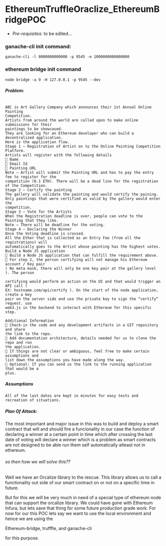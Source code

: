 # EthereumTruffleOraclize_EthereumBridgePOC

* _Pre-requisites:_
  to be edited...
  


### ganache-cli init command:

```ganache-cli -l 8000000000000 -p 9545 -e 1000000000000000```

### ethereum bridge init command

```node bridge -a 9 -H 127.0.0.1 -p 9545 --dev```

##### Problem: 

```

ABC is Art Gallery Company which announces their 1st Annual Online Painting
Competition.
Artists from around the world are called upon to make online submissions for their
paintings to be showcased.
They are looking for an Ethereum developer who can build a decentralized application.
Here is the application flow.
Stage 1 – Registration of Artist on to the Online Painting Competition Platform.
Artists will register with the following details
 Name
 Email Id
 Painting URL
Note – Artist will submit the Painting URL and has to pay the entry fee to register for the
competition (0.1 ETH). There will be a dead line for the registration of the Competition.
Stage 2 – Certify the painting
The gallery will validate the painting and would certify the paining.
Only paintings that were certified as valid by the gallery would enter the
competition.
Stage 3 – Vote for the Artists
When the Registration deadline is over, people can vote to the Painting that they like.
Note – There will be deadline for the voting.
Stage 4 – Declaring the Winner
Once the Voting deadline is crossed.
All the Ether that is collected as an Entry Fee (from all the registrations) will
automatically goes to the Artist whose painting has the highest votes.
Build a Node JS application
 Build a Node JS application that can fulfill the requirement above.
 For step 2, the person certifying will not manage his Ethereum account / Key pair
( No meta mask, there will only be one key pair at the gallery level ). The person

certifying would perform an action on the UI and that would trigger an API call (
EX: hostname.com/api/certify ). On the start of the node application, create a key
pair on the server side and use the private key to sign the “certify” request. use
web3.js in the backend to interact with Ethereum for this specific step.

Additional Information
 Check-in the code and any development artifacts in a GIT repository and share
the link to the repo.
 Add documentation architecture, details needed for us to clone the repo and run
the application.
 If things are not clear or ambiguous, feel free to make certain assumptions and
list down the assumptions you have made along the way.
 Optional: If you can send us the link to the running application that would be a
plus.
```
##### Assumptions

    All of the last dates are kept in minutes for easy tests and recreation of situations.

##### Plan Of Attack:

The most important and major issue in this was to build and deploy a smart contract that will and should fire a funcionality in our case the function of declaring a winner at a certain point in time which after crossing the last date of voting will declare a winner which is a problem as smart contracts are not designed to be able run them self automatically atleast not in ethereum. 

###### so then how we will solve this??

Well we have an Orcalize library to the rescue. This library allows us to call a functionality out side of our smart contract on or not on a specific time in future.

But for this we will be very much in need of a special type of ethereum node that can support the orcalize library. We could have gone with Ethereum Infura, but lets save that thing for some future production grade work. For now for our this POC lets say we want to use the local environment and hence we are using the 

Ethereum-bridge,
trufffle, and
ganache-cli

for this purpose.
